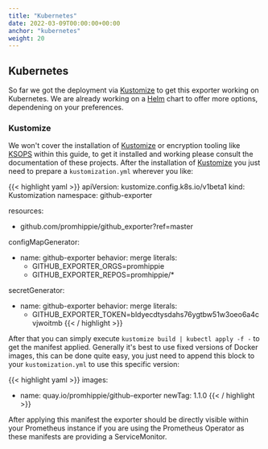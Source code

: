 ```yaml
---
title: "Kubernetes"
date: 2022-03-09T00:00:00+00:00
anchor: "kubernetes"
weight: 20
---
```


## Kubernetes

So far we got the deployment via [Kustomize](https://github.com/kubernetes-sigs/kustomize) to get this exporter working on Kubernetes. We are already working on a [Helm]() chart to offer more options, dependening on your preferences.

### Kustomize

We won't cover the installation of [Kustomize](https://github.com/kubernetes-sigs/kustomize) or encryption tooling like [KSOPS](https://github.com/viaduct-ai/kustomize-sops) within this guide, to get it installed and working please consult the documentation of these projects. After the installation of [Kustomize](https://github.com/kubernetes-sigs/kustomize) you just need to prepare a `kustomization.yml` wherever you like:

{{< highlight yaml >}}
apiVersion: kustomize.config.k8s.io/v1beta1
kind: Kustomization
namespace: github-exporter

resources:
  - github.com/promhippie/github_exporter?ref=master

configMapGenerator:
  - name: github-exporter
    behavior: merge
    literals:
      - GITHUB_EXPORTER_ORGS=promhippie
      - GITHUB_EXPORTER_REPOS=promhippie/*

secretGenerator:
  - name: github-exporter
    behavior: merge
    literals:
      - GITHUB_EXPORTER_TOKEN=bldyecdtysdahs76ygtbw51w3oeo6a4cvjwoitmb
{{< / highlight >}}

After that you can simply execute `kustomize build | kubectl apply -f -` to get the manifest applied. Generally it's best to use fixed versions of Docker images, this can be done quite easy, you just need to append this block to your `kustomization.yml` to use this specific version:

{{< highlight yaml >}}
images:
  - name: quay.io/promhippie/github-exporter
    newTag: 1.1.0
{{< / highlight >}}

After applying this manifest the exporter should be directly visible within your Prometheus instance if you are using the Prometheus Operator as these manifests are providing a ServiceMonitor.
